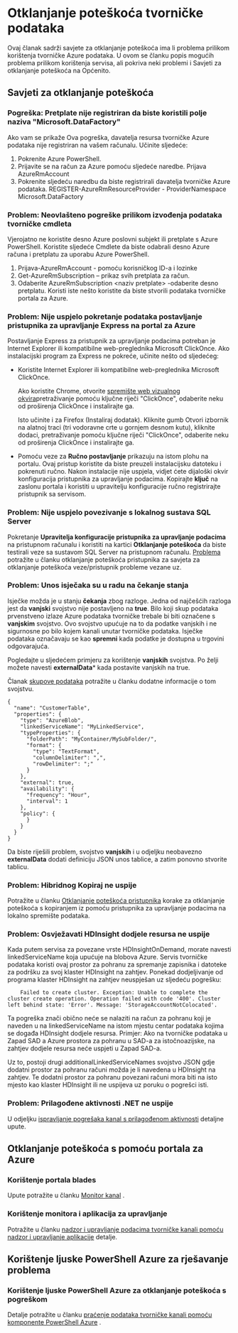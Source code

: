 <properties 
    pageTitle="Otklanjanje poteškoća tvorničke Azure podataka" 
    description="Saznajte kako otkloniti poteškoće vezane uz korištenje tvorničke Azure podataka." 
    services="data-factory" 
    documentationCenter="" 
    authors="spelluru" 
    manager="jhubbard" 
    editor="monicar"/>

<tags 
    ms.service="data-factory" 
    ms.workload="data-services" 
    ms.tgt_pltfrm="na" 
    ms.devlang="na" 
    ms.topic="article" 
    ms.date="08/31/2016" 
    ms.author="spelluru"/>

# <a name="troubleshoot-data-factory-issues"></a>Otklanjanje poteškoća tvorničke podataka
Ovaj članak sadrži savjete za otklanjanje poteškoća ima li problema prilikom korištenja tvorničke Azure podataka. U ovom se članku popis mogućih problema prilikom korištenja servisa, ali pokriva neki problemi i Savjeti za otklanjanje poteškoća na Općenito.   

## <a name="troubleshooting-tips"></a>Savjeti za otklanjanje poteškoća

### <a name="error-the-subscription-is-not-registered-to-use-namespace-microsoftdatafactory"></a>Pogreška: Pretplate nije registriran da biste koristili polje naziva "Microsoft.DataFactory"
Ako vam se prikaže Ova pogreška, davatelja resursa tvorničke Azure podataka nije registriran na vašem računalu. Učinite sljedeće: 

1. Pokrenite Azure PowerShell. 
2. Prijavite se na račun za Azure pomoću sljedeće naredbe.
        Prijava AzureRmAccount 
3. Pokrenite sljedeću naredbu da biste registrirali davatelja tvorničke Azure podataka.
        REGISTER-AzureRmResourceProvider - ProviderNamespace Microsoft.DataFactory

### <a name="problem-unauthorized-error-when-running-a-data-factory-cmdlet"></a>Problem: Neovlašteno pogreške prilikom izvođenja podataka tvorničke cmdleta
Vjerojatno ne koristite desno Azure poslovni subjekt ili pretplate s Azure PowerShell. Koristite sljedeće Cmdlete da biste odabrali desno Azure računa i pretplatu za uporabu Azure PowerShell. 

1. Prijava-AzureRmAccount - pomoću korisničkog ID-a i lozinke
2. Get-AzureRmSubscription – prikaz svih pretplata za račun. 
3. Odaberite AzureRmSubscription &lt;naziv pretplate&gt; -odaberite desno pretplatu. Koristi iste nešto koristite da biste stvorili podataka tvorničke portala za Azure.

### <a name="problem-fail-to-launch-data-management-gateway-express-setup-from-azure-portal"></a>Problem: Nije uspjelo pokretanje podataka postavljanje pristupnika za upravljanje Express na portal za Azure
Postavljanje Express za pristupnik za upravljanje podacima potreban je Internet Explorer ili kompatibilne web-preglednika Microsoft ClickOnce. Ako instalacijski program za Express ne pokreće, učinite nešto od sljedećeg: 

- Koristite Internet Explorer ili kompatibilne web-preglednika Microsoft ClickOnce.

    Ako koristite Chrome, otvorite [spremište web vizualnog okvira](https://chrome.google.com/webstore/)pretraživanje pomoću ključne riječi "ClickOnce", odaberite neku od proširenja ClickOnce i instalirajte ga. 
    
    Isto učinite i za Firefox (Instaliraj dodatak). Kliknite gumb Otvori izbornik na alatnoj traci (tri vodoravne crte u gornjem desnom kutu), kliknite dodaci, pretraživanje pomoću ključne riječi "ClickOnce", odaberite neku od proširenja ClickOnce i instalirajte ga. 

- Pomoću veze za **Ručno postavljanje** prikazuju na istom plohu na portalu. Ovaj pristup koristite da biste preuzeli instalacijsku datoteku i pokrenuti ručno. Nakon instalacije nije uspjela, vidjet ćete dijaloški okvir konfiguracija pristupnika za upravljanje podacima. Kopirajte **ključ** na zaslonu portala i koristiti u upravitelju konfiguracije ručno registrirajte pristupnik sa servisom.  

### <a name="problem-fail-to-connect-to-on-premises-sql-server"></a>Problem: Nije uspjelo povezivanje s lokalnog sustava SQL Server 
Pokretanje **Upravitelja konfiguracije pristupnika za upravljanje podacima** na pristupnom računalu i koristiti na kartici **Otklanjanje poteškoća** da biste testirali veze sa sustavom SQL Server na pristupnom računalu. [Problema](data-factory-data-management-gateway.md#troubleshoot-gateway-issues) potražite u članku otklanjanje poteškoća pristupnika za savjeta za otklanjanje poteškoća veze/pristupnik probleme vezane uz.   
 

### <a name="problem-input-slices-are-in-waiting-state-for-ever"></a>Problem: Unos isječaka su u radu na čekanje stanja

Isječke možda je u stanju **čekanja** zbog razloge. Jedna od najčešćih razloga jest da **vanjski** svojstvo nije postavljeno na **true**. Bilo koji skup podataka prvenstveno izlaze Azure podataka tvorničke trebale bi biti označene s **vanjskim** svojstvo. Ovo svojstvo upućuje na to da podatke vanjskih i ne sigurnosne po bilo kojem kanali unutar tvorničke podataka. Isječke podataka označavaju se kao **spremni** kada podatke je dostupna u trgovini odgovarajuća. 

Pogledajte u sljedećem primjeru za korištenje **vanjskih** svojstva. Po želji možete navesti **externalData*** kada postavite vanjskih na true.

Članak [skupove podataka](data-factory-create-datasets.md) potražite u članku dodatne informacije o tom svojstvu.
    
    {
      "name": "CustomerTable",
      "properties": {
        "type": "AzureBlob",
        "linkedServiceName": "MyLinkedService",
        "typeProperties": {
          "folderPath": "MyContainer/MySubFolder/",
          "format": {
            "type": "TextFormat",
            "columnDelimiter": ",",
            "rowDelimiter": ";"
          }
        },
        "external": true,
        "availability": {
          "frequency": "Hour",
          "interval": 1
        },
        "policy": {
          }
        }
      }
    }

Da biste riješili problem, svojstvo **vanjskih** i u odjeljku neobavezno **externalData** dodati definiciju JSON unos tablice, a zatim ponovno stvorite tablicu. 

### <a name="problem-hybrid-copy-operation-fails"></a>Problem: Hibridnog Kopiraj ne uspije
Potražite u članku [Otklanjanje poteškoća pristupnika](data-factory-data-management-gateway.md#troubleshoot-gateway-issues) korake za otklanjanje poteškoća s kopiranjem iz pomoću pristupnika za upravljanje podacima na lokalno spremište podataka. 

### <a name="problem-on-demand-hdinsight-provisioning-fails"></a>Problem: Osvježavati HDInsight dodjele resursa ne uspije
Kada putem servisa za povezane vrste HDInsightOnDemand, morate navesti linkedServiceName koja upućuje na blobova Azure. Servis tvorničke podataka koristi ovaj prostor za pohranu za spremanje zapisnika i datoteke za podršku za svoj klaster HDInsight na zahtjev.  Ponekad dodjeljivanje od programa klaster HDInsight na zahtjev neuspješan uz sljedeću pogrešku:

        Failed to create cluster. Exception: Unable to complete the cluster create operation. Operation failed with code '400'. Cluster left behind state: 'Error'. Message: 'StorageAccountNotColocated'.

Ta pogreška znači obično neće se nalaziti na račun za pohranu koji je naveden u na linkedServiceName na istom mjestu centar podataka kojima se događa HDInsight dodjele resursa. Primjer: Ako na tvorničke podataka u Zapad SAD a Azure prostora za pohranu u SAD-a za istočnoazijske, na zahtjev dodjele resursa neće uspjeti u Zapad SAD-a.

Uz to, postoji drugi additionalLinkedServiceNames svojstvo JSON gdje dodatni prostor za pohranu računi možda je li navedena u HDInsight na zahtjev. Te dodatni prostor za pohranu povezani računi mora biti na isto mjesto kao klaster HDInsight ili ne uspijeva uz poruku o pogrešci isti.

### <a name="problem-custom-net-activity-fails"></a>Problem: Prilagođene aktivnosti .NET ne uspije
U odjeljku [ispravljanje pogrešaka kanal s prilagođenom aktivnosti](data-factory-use-custom-activities.md#debug-the-pipeline) detaljne upute. 

## <a name="use-azure-portal-to-troubleshoot"></a>Otklanjanje poteškoća s pomoću portala za Azure 

### <a name="using-portal-blades"></a>Korištenje portala blades
Upute potražite u članku [Monitor kanal](data-factory-build-your-first-pipeline-using-editor.md#monitor-pipeline) . 

### <a name="using-monitor-and-manage-app"></a>Korištenje monitora i aplikacija za upravljanje
Potražite u članku [nadzor i upravljanje podacima tvorničke kanali pomoću nadzor i upravljanje aplikacije](data-factory-monitor-manage-app.md) detalje. 

## <a name="use-azure-powershell-to-troubleshoot"></a>Korištenje ljuske PowerShell Azure za rješavanje problema

### <a name="use-azure-powershell-to-troubleshoot-an-error"></a>Korištenje ljuske PowerShell Azure za otklanjanje poteškoća s pogreškom  
Detalje potražite u članku [praćenje podataka tvorničke kanali pomoću komponente PowerShell Azure](data-factory-build-your-first-pipeline-using-powershell.md#monitor-pipeline) . 


[adfgetstarted]: data-factory-copy-data-from-azure-blob-storage-to-sql-database.md
[use-custom-activities]: data-factory-use-custom-activities.md
[troubleshoot]: data-factory-troubleshoot.md
[developer-reference]: http://go.microsoft.com/fwlink/?LinkId=516908
[cmdlet-reference]: http://go.microsoft.com/fwlink/?LinkId=517456
[json-scripting-reference]: http://go.microsoft.com/fwlink/?LinkId=516971

[azure-portal]: https://portal.azure.com/

[image-data-factory-troubleshoot-with-error-link]: ./media/data-factory-troubleshoot/DataFactoryWithErrorLink.png

[image-data-factory-troubleshoot-datasets-with-errors-blade]: ./media/data-factory-troubleshoot/DatasetsWithErrorsBlade.png

[image-data-factory-troubleshoot-table-blade-with-problem-slices]: ./media/data-factory-troubleshoot/TableBladeWithProblemSlices.png

[image-data-factory-troubleshoot-activity-run-with-error]: ./media/data-factory-troubleshoot/ActivityRunDetailsWithError.png

[image-data-factory-troubleshoot-dataslice-blade-with-active-runs]: ./media/data-factory-troubleshoot/DataSliceBladeWithActivityRuns.png

[image-data-factory-troubleshoot-walkthrough2-with-errors-link]: ./media/data-factory-troubleshoot/Walkthrough2WithErrorsLink.png

[image-data-factory-troubleshoot-walkthrough2-datasets-with-errors]: ./media/data-factory-troubleshoot/Walkthrough2DataSetsWithErrors.png

[image-data-factory-troubleshoot-walkthrough2-table-with-problem-slices]: ./media/data-factory-troubleshoot/Walkthrough2TableProblemSlices.png

[image-data-factory-troubleshoot-walkthrough2-slice-activity-runs]: ./media/data-factory-troubleshoot/Walkthrough2DataSliceActivityRuns.png

[image-data-factory-troubleshoot-activity-run-details]: ./media/data-factory-troubleshoot/Walkthrough2ActivityRunDetails.png
 
